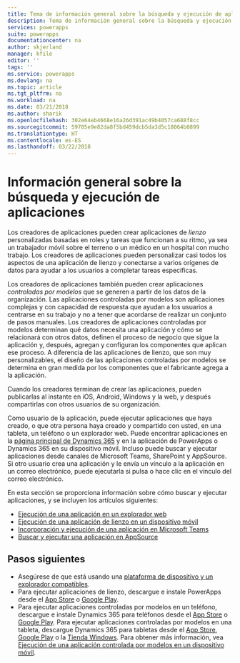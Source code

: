 ```yaml
---
title: Tema de información general sobre la búsqueda y ejecución de aplicaciones | Microsoft Docs
description: Tema de información general sobre la búsqueda y ejecución de aplicaciones
services: powerapps
suite: powerapps
documentationcenter: na
author: skjerland
manager: kfile
editor: ''
tags: ''
ms.service: powerapps
ms.devlang: na
ms.topic: article
ms.tgt_pltfrm: na
ms.workload: na
ms.date: 03/21/2018
ms.author: sharik
ms.openlocfilehash: 302e64eb4668e16a26d391ac49b4057ca688f8cc
ms.sourcegitcommit: 59785e9e82da8f5bd459dcb5da3d5c18064b0899
ms.translationtype: HT
ms.contentlocale: es-ES
ms.lasthandoff: 03/22/2018
---
```

# <a name="find-and-run-apps-overview"></a>Información general sobre la búsqueda y ejecución de aplicaciones
Los creadores de aplicaciones pueden crear aplicaciones de *lienzo* personalizadas basadas en roles y tareas que funcionan a su ritmo, ya sea un trabajador móvil sobre el terreno o un médico en un hospital con mucho trabajo. Los creadores de aplicaciones pueden personalizar casi todos los aspectos de una aplicación de lienzo y conectarse a varios orígenes de datos para ayudar a los usuarios a completar tareas específicas.

Los creadores de aplicaciones también pueden crear aplicaciones *controladas por modelos* que se generen a partir de los datos de la organización. Las aplicaciones controladas por modelos son aplicaciones complejas y con capacidad de respuesta que ayudan a los usuarios a centrarse en su trabajo y no a tener que acordarse de realizar un conjunto de pasos manuales. Los creadores de aplicaciones controladas por modelos determinan qué datos necesita una aplicación y cómo se relacionará con otros datos, definen el proceso de negocio que sigue la aplicación y, después, agregan y configuran los componentes que aplican ese proceso. A diferencia de las aplicaciones de lienzo, que son muy personalizables, el diseño de las aplicaciones controladas por modelos se determina en gran medida por los componentes que el fabricante agrega a la aplicación.

Cuando los creadores terminan de crear las aplicaciones, pueden publicarlas al instante en iOS, Android, Windows y la web, y después compartirlas con otros usuarios de su organización.

Como usuario de la aplicación, puede ejecutar aplicaciones que haya creado, o que otra persona haya creado y compartido con usted, en una tableta, un teléfono o un explorador web. Puede encontrar aplicaciones en la [página principal de Dynamics 365](https://home.dynamics.com/) y en la aplicación de PowerApps o Dynamics 365 en su dispositivo móvil. Incluso puede buscar y ejecutar aplicaciones desde canales de Microsoft Teams, SharePoint y AppSource. Si otro usuario crea una aplicación y le envía un vínculo a la aplicación en un correo electrónico, puede ejecutarla si pulsa o hace clic en el vínculo del correo electrónico.

En esta sección se proporciona información sobre cómo buscar y ejecutar aplicaciones, y se incluyen los artículos siguientes:

* [Ejecución de una aplicación en un explorador web](run-app-browser.md)
* [Ejecución de una aplicación de lienzo en un dispositivo móvil](run-app-client.md)
* [Incorporación y ejecución de una aplicación en Microsoft Teams](open-app-embedded-in-teams.md)
* [Buscar y ejecutar una aplicación en AppSource](app-source.md)

## <a name="next-steps"></a>Pasos siguientes
* Asegúrese de que está usando una [plataforma de dispositivo y un explorador compatibles](../maker/canvas-apps/limits-and-config.md).
* Para ejecutar aplicaciones de lienzo, descargue e instale PowerApps desde el [App Store](https://itunes.apple.com/app/powerapps/id1047318566?mt=8) o [Google Play](https://play.google.com/store/apps/details?id=com.microsoft.msapps).
* Para ejecutar aplicaciones controladas por modelos en un teléfono, descargue e instale Dynamics 365 para teléfonos desde el [App Store](https://itunes.apple.com/app/dynamics-crm-for-phones/id1003997947?ls=1&mt=8) o [Google Play](https://play.google.com/store/apps/details?id=com.microsoft.crm.crmphone). Para ejecutar aplicaciones controladas por modelos en una tableta, descargue Dynamics 365 para tabletas desde el [App Store](https://itunes.apple.com/app/microsoft-dynamics-crm/id678800460?mt=8), [Google Play](https://play.google.com/store/apps/details?id=com.microsoft.crm.crmtablet) o la [Tienda Windows](https://www.microsoft.com/store/p/microsoft-dynamics-365/9nblggh4rfqp). Para obtener más información, vea [Ejecución de una aplicación controlada por modelos en un dispositivo móvil](../maker/model-driven-apps/run-app-client-model-driven.md).
